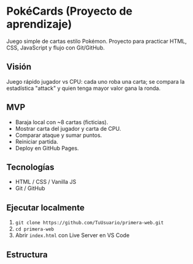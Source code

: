# PokéCards (Proyecto de aprendizaje)

Juego simple de cartas estilo Pokémon. Proyecto para practicar HTML, CSS, JavaScript y flujo con Git/GitHub.

## Visión
Juego rápido jugador vs CPU: cada uno roba una carta; se compara la estadística "attack" y quien tenga mayor valor gana la ronda.

## MVP
- Baraja local con ~8 cartas (ficticias).
- Mostrar carta del jugador y carta de CPU.
- Comparar ataque y sumar puntos.
- Reiniciar partida.
- Deploy en GitHub Pages.

## Tecnologías
- HTML / CSS / Vanilla JS
- Git / GitHub

## Ejecutar localmente
1. `git clone https://github.com/TuUsuario/primera-web.git`
2. `cd primera-web`
3. Abrir `index.html` con Live Server en VS Code

## Estructura
